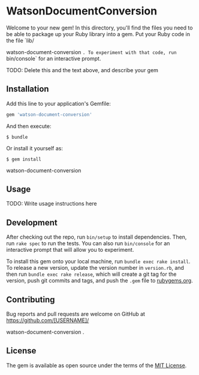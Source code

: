 # WatsonDocumentConversion

Welcome to your new gem! In this directory, you'll find the files you need to be able to package up your Ruby library into a gem. Put your Ruby code in the file `lib/

watson-document-conversion
`. To experiment with that code, run `bin/console` for an interactive prompt.

TODO: Delete this and the text above, and describe your gem

## Installation

Add this line to your application's Gemfile:

```ruby
gem 'watson-document-conversion'
```

And then execute:

    $ bundle

Or install it yourself as:

    $ gem install 

watson-document-conversion


## Usage

TODO: Write usage instructions here

## Development

After checking out the repo, run `bin/setup` to install dependencies. Then, run `rake spec` to run the tests. You can also run `bin/console` for an interactive prompt that will allow you to experiment.

To install this gem onto your local machine, run `bundle exec rake install`. To release a new version, update the version number in `version.rb`, and then run `bundle exec rake release`, which will create a git tag for the version, push git commits and tags, and push the `.gem` file to [rubygems.org](https://rubygems.org).

## Contributing

Bug reports and pull requests are welcome on GitHub at https://github.com/[USERNAME]/

watson-document-conversion
.


## License

The gem is available as open source under the terms of the [MIT License](http://opensource.org/licenses/MIT).

